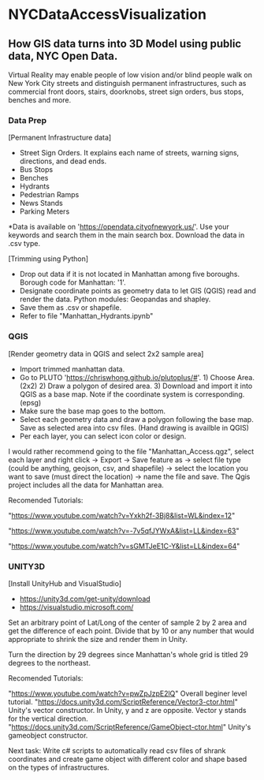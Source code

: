 # NYCDataAccessVisualization
## How GIS data turns into 3D Model using public data, NYC Open Data.

Virtual Reality may enable people of low vision and/or blind people walk on New York City streets and distinguish permanent infrastructures, such as commercial front doors, stairs, doorknobs, street sign orders, bus stops, benches and more.

### Data Prep
[Permanent Infrastructure data]
- Street Sign Orders. It explains each name of streets, warning signs, directions, and dead ends. 
- Bus Stops
- Benches
- Hydrants
- Pedestrian Ramps
- News Stands
- Parking Meters

*Data is available on 'https://opendata.cityofnewyork.us/'. Use your keywords and search them in the main search box. Download the data in .csv type. 

[Trimming using Python]
- Drop out data if it is not located in Manhattan among five boroughs. Borough code for Manhattan: '1'.
- Designate coordinate points as geometry data to let GIS (QGIS) read and render the data. Python modules: Geopandas and shapley.
- Save them as .csv or shapefile.
- Refer to file "Manhattan_Hydrants.ipynb"

### QGIS
[Render geometry data in QGIS and select 2x2 sample area]
- Import trimmed manhattan data. 
- Go to PLUTO 'https://chriswhong.github.io/plutoplus/#'. 1) Choose Area. (2x2) 2) Draw a polygon of desired area. 3) Download and import it into QGIS as a base map. Note if the coordinate system is corresponding. (epsg)
- Make sure the base map goes to the bottom. 
- Select each geometry data and draw a polygon following the base map. Save as selected area into csv files. (Hand drawing is availble in QGIS)
- Per each layer, you can select icon color or design.

I would rather recommend going to the file "Manhattan_Access.qgz", select each layer and right click -> Export -> Save feature as -> select file type (could be anything, geojson, csv, and shapefile) -> select the location you want to save (must direct the location) -> name the file and save. The Qgis project includes all the data for Manhattan area.

Recomended Tutorials:

"https://www.youtube.com/watch?v=Yxkh2f-3Bj8&list=WL&index=12"

"https://www.youtube.com/watch?v=-7v5qfJYWxA&list=LL&index=63"

"https://www.youtube.com/watch?v=sGMTJeE1C-Y&list=LL&index=64"

### UNITY3D
[Install UnityHub and VisualStudio]
- https://unity3d.com/get-unity/download
- https://visualstudio.microsoft.com/

Set an arbitrary point of Lat/Long of the center of sample 2 by 2 area and get the difference of each point. Divide that by 10 or any number that would appropriate to shrink the size and render them in Unity. 

Turn the direction by 29 degrees since Manhattan's whole grid is titled 29 degrees to the northeast. 

Recomended Tutorials:

"https://www.youtube.com/watch?v=pwZpJzpE2lQ" Overall beginer level tutorial.
"https://docs.unity3d.com/ScriptReference/Vector3-ctor.html" Unity's vector constructor. In Unity, y and z are opposite. Vector y stands for the vertical direction.
"https://docs.unity3d.com/ScriptReference/GameObject-ctor.html" Unity's gameobject constructor.

Next task: Write c# scripts to automatically read csv files of shrank coordinates and create game object with different color and shape based on the types of infrastructures.
